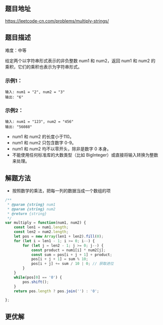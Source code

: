 ## 题目地址

https://leetcode-cn.com/problems/multiply-strings/

## 题目描述

难度：中等

给定两个以字符串形式表示的非负整数 num1 和 num2，返回 num1 和 num2 的乘积，它们的乘积也表示为字符串形式。

### 示例1：

```
输入: num1 = "2", num2 = "3"
输出: "6"
```
### 示例2：

```
输入: num1 = "123", num2 = "456"
输出: "56088"
```

- num1 和 num2 的长度小于110。
- num1 和 num2 只包含数字 0-9。
- num1 和 num2 均不以零开头，除非是数字 0 本身。
- 不能使用任何标准库的大数类型（比如 BigInteger）或直接将输入转换为整数来处理。

## 解题方法

- 按照数学的乘法，把每一列的数据当成一个数组的项

```js
/**
 * @param {string} num1
 * @param {string} num2
 * @return {string}
 */
var multiply = function(num1, num2) {
	const len1 = num1.length;
	const len2 = num2.length;
	let pos = new Array(len1 + len2).fill(0);
	for (let i = len1 - 1; i >= 0; i--) {
		for (let j = len2 - 1; j >= 0; j--) {
			const product = num1[i] * num2[j];
			const sum = pos[i + j + 1] + product;
			pos[i + j + 1] = sum % 10;
			pos[i + j] += sum / 10 | 0; // 获取进位
		}
	}
	while(pos[0] == '0') {
		pos.shift();
	}
	return pos.length ? pos.join('') : '0';
	
};
```

## 更优解


```js

```

